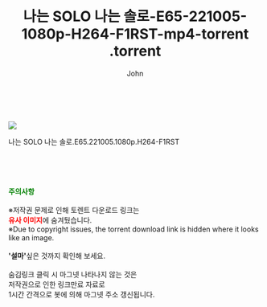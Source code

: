 ﻿---
layout: post
title:  "                   나는 SOLO 나는 솔로-E65-221005-1080p-H264-F1RST-mp4-torrent                .torrent"
author: John
categories: [ TV ]
tags: [  ]
image: https://torrentrj57.com/uploadfile/full/c31f56bcb2b19ca76e7339e0334bb26b5d0d221a.jpg 
description: "                   나는 SOLO 나는 솔로-E65-221005-1080p-H264-F1RST-mp4-torrent                 torrent 정보 공유"
toc: true
toc_sticky: true
---

<br>
<p><img src="https://torrentrj57.com/uploadfile/full/c31f56bcb2b19ca76e7339e0334bb26b5d0d221a.jpg"/></p>
 나는 SOLO 나는 솔로.E65.221005.1080p.H264-F1RST  
    
<br><br><br>
<p data-ke-size="size16"><b><span style="color: green;">주의사항</span></b><br /><br />※저작권 문제로 인해 토렌트 다운로드 링크는<br /><b><span style="color: red;">유사 이미지</span></b>에 숨겨뒀습니다.<br />※Due to copyright issues, the torrent download link is hidden where it looks like an image.<br /><br /><b>'설마'</b>싶은 것까지 확인해 보세요.<br /><br />숨김링크 클릭 시 마그넷 나타나지 않는 것은<br />저작권으로 인한 링크만료 자료로<br />1시간 간격으로 봇에 의해 마그넷 주소 갱신됩니다.</p>
